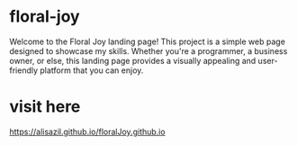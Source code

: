 # floral-joy

Welcome to the Floral Joy landing page! This project is a simple web page designed to showcase my skills.
Whether you're a programmer, a business owner, or else,
this landing page provides a visually appealing and user-friendly platform that you can enjoy.
# visit here
https://alisazil.github.io/floralJoy.github.io
